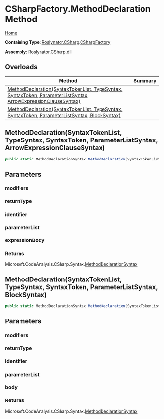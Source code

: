 # CSharpFactory\.MethodDeclaration Method

[Home](../../../../README.md)

**Containing Type**: [Roslynator.CSharp](../../README.md)\.[CSharpFactory](../README.md)

**Assembly**: Roslynator\.CSharp\.dll

## Overloads

| Method | Summary |
| ------ | ------- |
| [MethodDeclaration(SyntaxTokenList, TypeSyntax, SyntaxToken, ParameterListSyntax, ArrowExpressionClauseSyntax)](#Roslynator_CSharp_CSharpFactory_MethodDeclaration_Microsoft_CodeAnalysis_SyntaxTokenList_Microsoft_CodeAnalysis_CSharp_Syntax_TypeSyntax_Microsoft_CodeAnalysis_SyntaxToken_Microsoft_CodeAnalysis_CSharp_Syntax_ParameterListSyntax_Microsoft_CodeAnalysis_CSharp_Syntax_ArrowExpressionClauseSyntax_) | |
| [MethodDeclaration(SyntaxTokenList, TypeSyntax, SyntaxToken, ParameterListSyntax, BlockSyntax)](#Roslynator_CSharp_CSharpFactory_MethodDeclaration_Microsoft_CodeAnalysis_SyntaxTokenList_Microsoft_CodeAnalysis_CSharp_Syntax_TypeSyntax_Microsoft_CodeAnalysis_SyntaxToken_Microsoft_CodeAnalysis_CSharp_Syntax_ParameterListSyntax_Microsoft_CodeAnalysis_CSharp_Syntax_BlockSyntax_) | |

## MethodDeclaration\(SyntaxTokenList, TypeSyntax, SyntaxToken, ParameterListSyntax, ArrowExpressionClauseSyntax\)<a name="Roslynator_CSharp_CSharpFactory_MethodDeclaration_Microsoft_CodeAnalysis_SyntaxTokenList_Microsoft_CodeAnalysis_CSharp_Syntax_TypeSyntax_Microsoft_CodeAnalysis_SyntaxToken_Microsoft_CodeAnalysis_CSharp_Syntax_ParameterListSyntax_Microsoft_CodeAnalysis_CSharp_Syntax_ArrowExpressionClauseSyntax_"></a>

```csharp
public static MethodDeclarationSyntax MethodDeclaration(SyntaxTokenList modifiers, TypeSyntax returnType, SyntaxToken identifier, ParameterListSyntax parameterList, ArrowExpressionClauseSyntax expressionBody)
```

## Parameters

### modifiers





### returnType





### identifier





### parameterList





### expressionBody





### Returns

Microsoft\.CodeAnalysis\.CSharp\.Syntax\.[MethodDeclarationSyntax](https://docs.microsoft.com/en-us/dotnet/api/microsoft.codeanalysis.csharp.syntax.methoddeclarationsyntax)

## MethodDeclaration\(SyntaxTokenList, TypeSyntax, SyntaxToken, ParameterListSyntax, BlockSyntax\)<a name="Roslynator_CSharp_CSharpFactory_MethodDeclaration_Microsoft_CodeAnalysis_SyntaxTokenList_Microsoft_CodeAnalysis_CSharp_Syntax_TypeSyntax_Microsoft_CodeAnalysis_SyntaxToken_Microsoft_CodeAnalysis_CSharp_Syntax_ParameterListSyntax_Microsoft_CodeAnalysis_CSharp_Syntax_BlockSyntax_"></a>

```csharp
public static MethodDeclarationSyntax MethodDeclaration(SyntaxTokenList modifiers, TypeSyntax returnType, SyntaxToken identifier, ParameterListSyntax parameterList, BlockSyntax body)
```

## Parameters

### modifiers





### returnType





### identifier





### parameterList





### body





### Returns

Microsoft\.CodeAnalysis\.CSharp\.Syntax\.[MethodDeclarationSyntax](https://docs.microsoft.com/en-us/dotnet/api/microsoft.codeanalysis.csharp.syntax.methoddeclarationsyntax)

